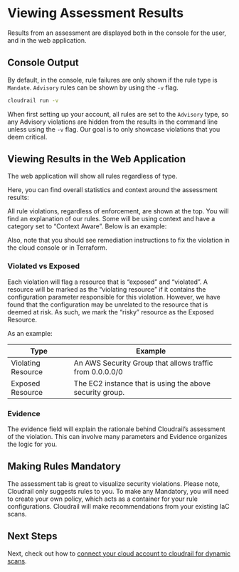 # Viewing Assessment Results
Results from an assessment are displayed both in the console for the user, and in the web application.

## Console Output
By default, in the console, rule failures are only shown if the rule type is `Mandate`. `Advisory` rules can be shown by using the `-v` flag.

```bash
cloudrail run -v
```

When first setting up your account, all rules are set to the `Advisory` type, so any Advisory violations are hidden from the results in the command line unless using the `-v` flag. Our goal is to only showcase violations that you deem critical.



## Viewing Results in the Web Application
The web application will show all rules regardless of type.


Here, you can find overall statistics and context around the assessment results:

All rule violations, regardless of enforcement, are shown at the top. You will find an explanation of our rules. Some will be using context and have a category set to “Context Aware”. Below is an example:

Also, note that you should see remediation instructions to fix the violation in the cloud console or in Terraform.

### Violated vs Exposed
Each violation will flag a resource that is “exposed” and “violated”. A resource will be marked as the “violating resource” if it contains the configuration parameter responsible for this violation. However, we have found that the configuration may be unrelated to the resource that is deemed at risk. As such, we mark the “risky” resource as the Exposed Resource.

As an example:

Type  | Example
------------- | -------------
Violating Resource  | An AWS Security Group that allows traffic from 0.0.0.0/0
Exposed Resource | The EC2 instance that is using the above security group.


### Evidence
The evidence field will explain the rationale behind Cloudrail’s assessment of the violation. This can involve many parameters and Evidence organizes the logic for you.

## Making Rules Mandatory
The assessment tab is great to visualize security violations. Please note, Cloudrail only suggests rules to you. To make any Mandatory, you will need to create your own policy, which acts as a container for your rule configurations. Cloudrail will make recommendations from your existing IaC scans.

## Next Steps
Next, check out how to [connect your cloud account to cloudrail for dynamic scans](getting-started/connecting-clouds.md).
